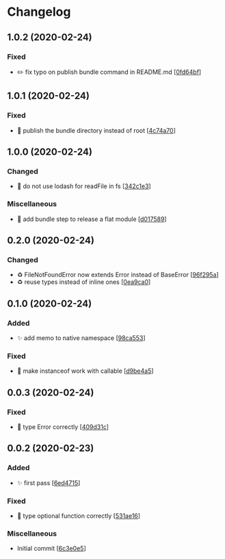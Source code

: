 # Changelog

<a name="1.0.2"></a>
## 1.0.2 (2020-02-24)

### Fixed

- ✏️ fix typo on publish bundle command in README.md [[0fd64bf](https://github.com/romainPrignon/utils/commit/0fd64bfd858c9854eb1c586fed83520ed042bc5b)]


<a name="1.0.1"></a>
## 1.0.1 (2020-02-24)

### Fixed

- 💚 publish the bundle directory instead of root [[4c74a70](https://github.com/romainPrignon/utils/commit/4c74a70a57dcfef7fbc6e96881168004058768fd)]


<a name="1.0.0"></a>
## 1.0.0 (2020-02-24)

### Changed

- 🎨 do not use lodash for readFile in fs [[342c1e3](https://github.com/romainPrignon/utils/commit/342c1e34fe21ae2449ddc2a0557e828f9f10e223)]

### Miscellaneous

-  👷 add bundle step to release a flat module [[d017589](https://github.com/romainPrignon/utils/commit/d017589f526ce8f15fa35c120b800f73866f52a6)]


<a name="0.2.0"></a>
## 0.2.0 (2020-02-24)

### Changed

- ♻️ FileNotFoundError now extends Error instead of BaseError [[96f295a](https://github.com/romainPrignon/utils/commit/96f295a5736b1095a595189f17b4ed9567bb4eaa)]
- ♻️ reuse types instead of inline ones [[0ea9ca0](https://github.com/romainPrignon/utils/commit/0ea9ca0d703ac931f5dddd4064538d0301c57afb)]


<a name="0.1.0"></a>
## 0.1.0 (2020-02-24)

### Added

- ✨ add memo to native namespace [[98ca553](https://github.com/romainPrignon/utils/commit/98ca5530076900293a54e5885f66405ca92d509b)]

### Fixed

- 🐛 make instanceof work with callable [[d9be4a5](https://github.com/romainPrignon/utils/commit/d9be4a507c727914c593004ef575786c1699f97d)]


<a name="0.0.3"></a>
## 0.0.3 (2020-02-24)

### Fixed

- 🐛 type Error correctly [[409d31c](https://github.com/romainPrignon/utils/commit/409d31ced5d7a07ccf211e3f041b6fa1a95cb641)]


<a name="0.0.2"></a>
## 0.0.2 (2020-02-23)

### Added

- ✨ first pass [[6ed4715](https://github.com/romainPrignon/utils/commit/6ed47154c58811a5ef6bb8a6206f4f4d955ec069)]

### Fixed

- 🐛 type optional function correctly [[531ae16](https://github.com/romainPrignon/utils/commit/531ae16f8b13754f64c3dcc9393da26d06e69cbd)]

### Miscellaneous

-  Initial commit [[6c3e0e5](https://github.com/romainPrignon/utils/commit/6c3e0e5b946fead0ce36044659cd8325b9731f27)]


